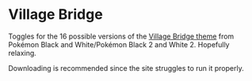 # Village Bridge
Toggles for the 16 possible versions of the [Village Bridge theme](https://www.youtube.com/watch?v=ctpCYukHV6s) from Pokémon Black and White/Pokémon Black 2 and White 2. Hopefully relaxing.

Downloading is recommended since the site struggles to run it properly.
